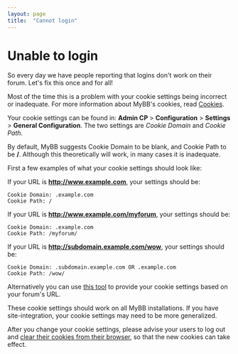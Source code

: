 ```yaml
---
layout: page
title:  "Cannot login"
---
```


# Unable to login

So every day we have people reporting that logins don't work on their forum. Let's fix this once and for all!

Most of the time this is a problem with your cookie settings being incorrect or inadequate. For more information about MyBB's cookies, read [Cookies](cookies).

Your cookie settings can be found in: **Admin CP** > **Configuration** > **Settings** > **General Configuration**. The two settings are *Cookie Domain* and *Cookie Path*.

By default, MyBB suggests Cookie Domain to be blank, and Cookie Path to be **/**. Although this theoretically will work, in many cases it is inadequate.

First a few examples of what your cookie settings should look like:

If your URL is **http://www.example.com**, your settings should be:

    Cookie Domain: .example.com
    Cookie Path: / 

If your URL is **http://www.example.com/myforum**, your settings should be:

    Cookie Domain: .example.com
    Cookie Path: /myforum/ 

If your URL is **http://subdomain.example.com/wow**, your settings should be:

    Cookie Domain: .subdomain.example.com OR .example.com
    Cookie Path: /wow/ 

Alternatively you can use [this tool](http://www.dennistt.net/mybb/cookiesettings.php) to provide your cookie settings based on your forum's URL.

These cookie settings should work on all MyBB installations. If you have site-integration, your cookie settings may need to be more generalized.

After you change your cookie settings, please advise your users to log out and [clear their cookies from their browser](/faq/clear_board_cookies), so that the new cookies can take effect. 
